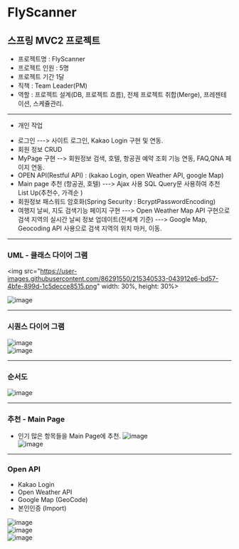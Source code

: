 # FlyScanner

## 스프링 MVC2 프로젝트
* 프로젝트명 : FlyScanner
* 프로젝트 인원 : 5명
* 프로젝트 기간 1달 
* 직책 : Team Leader(PM)
* 역할 : 프로젝트 설계(DB, 프로젝트 흐름), 전체 프로젝트 취합(Merge), 프레젠테이션, 스케쥴관리.
------------------------------------------------------------
* 개인 작업
- 로그인
  ---> 사이트 로그인, Kakao Login 구현 및 연동.
- 회원 정보 CRUD 
- MyPage 구현 --> 회원정보 검색, 호텔, 항공권 예약 조회 기능 연동, FAQ,QNA 페이지 연동.
- OPEN API(Restful API) :  (kakao Login, open Weather API, google Map)
- Main page 추천 (항공권, 호텔)
  ---> Ajax 사용 SQL Query문 사용하여 추천 List Up(추천수, 가격순 )
- 회원정보 패스워드 암호화(Spring Security : BcryptPasswordEncoding)
- 여행지 날씨, 지도 검색기능 페이지 구현
  ---> Open Weather Map API 구현으로 검색 지역의 실시간 날씨 정보 업데이트(전세계 기준)
  ---> Google Map, Geocoding API 사용으로 검색 지역의 위치 마커, 이동.
------------------------------------------------------------
### UML - 클래스 다이어 그램
<img src="https://user-images.githubusercontent.com/86291550/215340533-043912e6-bd57-4bfe-899d-1c5decce8515.png" width: 30%, height: 30%><br>
<!-- ![image](https://user-images.githubusercontent.com/86291550/215340533-043912e6-bd57-4bfe-899d-1c5decce8515.png) -->
![image](https://user-images.githubusercontent.com/86291550/215340575-de6719c2-d314-4de5-9e24-b6432fd5c99f.png) <br>

------------------------------------------------------------
### 시퀀스 다이어 그램
![image](https://user-images.githubusercontent.com/86291550/215340596-9e0d781e-92b6-49f2-a257-34d7618dde3e.png)<br>
![image](https://user-images.githubusercontent.com/86291550/215340600-e8ac556b-eae0-4fd5-847d-b49ca46b78f6.png)<br>

------------------------------------------------------------
### 순서도
![image](https://user-images.githubusercontent.com/86291550/215340620-94e8c1a8-156b-45f4-a38b-38b58910b607.png)<br>

------------------------------------------------------------
### 추천 - Main Page
- 인기 많은 항목들을 Main Page에 추천.
![image](https://user-images.githubusercontent.com/86291550/215340673-6a10ac8b-ab76-4977-91dc-2b0984a013ba.png)<br>
![image](https://user-images.githubusercontent.com/86291550/215340732-d2310f38-53e4-4818-bfef-7452553df4dd.png)<br>

------------------------------------------------------------
### Open API
- Kakao Login 
- Open Weather API 
- Google Map (GeoCode)
- 본인인증 (Import)

![image](https://user-images.githubusercontent.com/86291550/215340827-6bd1e84c-9f95-4dff-b0b5-863add8e543a.png) <br>
![image](https://user-images.githubusercontent.com/86291550/215340807-f839edf1-9d3f-48d3-a14e-2b8e6408e246.png)<br>
![image](https://user-images.githubusercontent.com/86291550/215340837-21e04923-26c6-472e-bcd8-84fcb8200ba9.png)<br>


